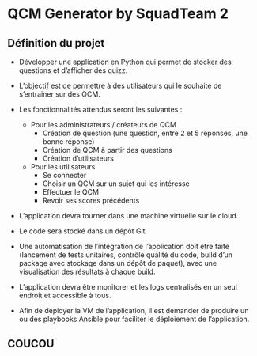 # QCM Generator by SquadTeam 2

## Définition du projet

* Développer une application en Python qui permet de stocker des questions et d’afficher des quizz. 
* L’objectif est de permettre à des utilisateurs qui le souhaite de s’entrainer sur des QCM. 

* Les fonctionnalités attendus seront les suivantes :
   * Pour les administrateurs / créateurs de QCM
      * Création de question (une question, entre 2 et 5 réponses, une bonne réponse)
      * Création de QCM à partir des questions
      * Création d’utilisateurs
   * Pour les utilisateurs
      * Se connecter
      * Choisir un QCM sur un sujet qui les intéresse
      * Effectuer le QCM
      * Revoir ses scores précédents

* L’application devra tourner dans une machine virtuelle sur le cloud. 
* Le code sera stocké dans un dépôt Git. 
* Une automatisation de l’intégration de l’application doit être faite (lancement de tests unitaires, contrôle qualité du code, build d’un package avec stockage dans un dépôt de paquet), avec une visualisation des résultats à chaque build.
* L’application devra être monitorer et les logs centralisés en un seul endroit et accessible à tous.
* Afin de déployer la VM de l’application, il est demander de produire un ou des playbooks Ansible pour faciliter le déploiement de l’application.


## COUCOU